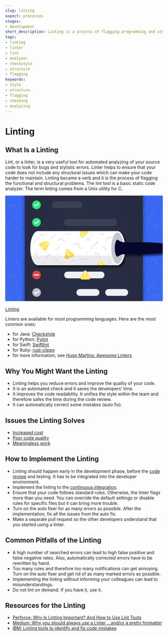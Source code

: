 ```yaml
---
slug: linting
aspect: processes
stages:
- development
short_description: Linting is a process of flagging programming and stylistic errors and verifying the code quality. You can also use auto fixer to get rid of the flagged errors.
tags:
- linting
- linter
- lint
- analyzer
- checkstyle
- structure
- flagging
keywords:
- style
- structure
- flagging
- checking
- analyzing
---
```

# Linting

## What Is a Linting

Lint, or a linter, is a very useful tool for automated analyzing of your source code to look for bugs and stylistic errors. Linter helps to ensure that your code does not include any structural issues which can make your code harder to maintain. Linting became a verb and it is the process of flagging the functional and structural problems. The lint tool is a basic static code analyzer. The term linting comes from a Unix utility for C.

![Linting](/files/linting.png)

[Linting](https://www.perforce.com/blog/qac/why-linting-important-and-how-use-lint-tools/)

Linters are available for most programming languages. Here are the most common ones:
- for Java: [Checkstyle](https://checkstyle.org/)
- for Python: [Pylint](http://pylint.pycqa.org/en/latest/)
- for Swift: [Swiftlint](https://realm.io/)
- for Ruby: [rust-clippy](https://github.com/rust-lang/rust-clippy)
- for more information, see [Hugo Martins: Awesome Linters](https://github.com/caramelomartins/awesome-linters)

## Why You Might Want the Linting

- Linting helps you reduce errors and improve the quality of your code.
- It is an automated check and it saves the developers’ time.
- It improves the code readability. It unifies the style within the team and therefore safes the time during the code review.
- It can automatically correct some mistakes (auto fix).

## Issues the Linting Solves

- [Increased cost](/issues/increased-cost)
- [Poor code quality](/issues/poor-code-quality)
- [Meaningless work](/issues/meaningless-work)

## How to Implement the Linting

- Linting should happen early in the development phase, before the [code review](practices/code-review) and testing. It has to be integrated into the developer environment.
- Implement the linting to the [continuous integration](/practices/continuous-integration).
- Ensure that your code follows standard rules. Otherwise, the linter flags more than you need. You can override the default settings or disable rules for specific files but it can bring more trouble.
- Turn on the auto fixer for as many errors as possible. After the implementation, fix all the issues from the auto fix.
- Make a separate pull request so the other developers understand that you started using a linter.

## Common Pitfalls of the Linting

- A high number of searched errors can lead to high false positive and false negative rates. Also, automatically corrected errors have to be rewritten by hand.
- Too many rules and therefore too many notifications can get annoying. Turn on the auto fixer and get rid of as many marked errors as possible.
- Implementing the linting without informing your colleagues can lead to misunderstandings.
- Do not lint on demand. If you have it, use it.

## Resources for the Linting
- [Perforce: Why Is Linting Important? And How to Use Lint Tools](https://www.perforce.com/blog/qac/why-linting-important-and-how-use-lint-tools)
- [Medium: Why you should always use a Linter …and/or a pretty formatter](https://medium.com/dailyjs/why-you-should-always-use-a-linter-and-or-pretty-formatter-bb5471115a76)
- [IBM: Linting tools to identify and fix code mistakes](https://www.ibm.com/cloud/garage/practices/code/tool_lint/)
